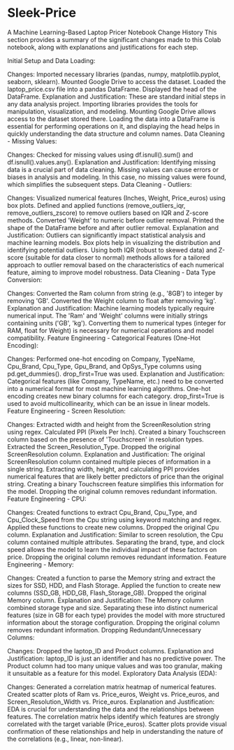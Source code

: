 # Sleek-Price
A Machine Learning-Based Laptop Pricer
Notebook Change History
This section provides a summary of the significant changes made to this Colab notebook, along with explanations and justifications for each step.

Initial Setup and Data Loading:

Changes: Imported necessary libraries (pandas, numpy, matplotlib.pyplot, seaborn, sklearn). Mounted Google Drive to access the dataset. Loaded the laptop_price.csv file into a pandas DataFrame. Displayed the head of the DataFrame.
Explanation and Justification: These are standard initial steps in any data analysis project. Importing libraries provides the tools for manipulation, visualization, and modeling. Mounting Google Drive allows access to the dataset stored there. Loading the data into a DataFrame is essential for performing operations on it, and displaying the head helps in quickly understanding the data structure and column names.
Data Cleaning - Missing Values:

Changes: Checked for missing values using df.isnull().sum() and df.isnull().values.any().
Explanation and Justification: Identifying missing data is a crucial part of data cleaning. Missing values can cause errors or biases in analysis and modeling. In this case, no missing values were found, which simplifies the subsequent steps.
Data Cleaning - Outliers:

Changes: Visualized numerical features (Inches, Weight, Price_euros) using box plots. Defined and applied functions (remove_outliers_iqr, remove_outliers_zscore) to remove outliers based on IQR and Z-score methods. Converted 'Weight' to numeric before outlier removal. Printed the shape of the DataFrame before and after outlier removal.
Explanation and Justification: Outliers can significantly impact statistical analysis and machine learning models. Box plots help in visualizing the distribution and identifying potential outliers. Using both IQR (robust to skewed data) and Z-score (suitable for data closer to normal) methods allows for a tailored approach to outlier removal based on the characteristics of each numerical feature, aiming to improve model robustness.
Data Cleaning - Data Type Conversion:

Changes: Converted the Ram column from string (e.g., '8GB') to integer by removing 'GB'. Converted the Weight column to float after removing 'kg'.
Explanation and Justification: Machine learning models typically require numerical input. The 'Ram' and 'Weight' columns were initially strings containing units ('GB', 'kg'). Converting them to numerical types (integer for RAM, float for Weight) is necessary for numerical operations and model compatibility.
Feature Engineering - Categorical Features (One-Hot Encoding):

Changes: Performed one-hot encoding on Company, TypeName, Cpu_Brand, Cpu_Type, Gpu_Brand, and OpSys_Type columns using pd.get_dummies(). drop_first=True was used.
Explanation and Justification: Categorical features (like Company, TypeName, etc.) need to be converted into a numerical format for most machine learning algorithms. One-hot encoding creates new binary columns for each category. drop_first=True is used to avoid multicollinearity, which can be an issue in linear models.
Feature Engineering - Screen Resolution:

Changes: Extracted width and height from the ScreenResolution string using regex. Calculated PPI (Pixels Per Inch). Created a binary Touchscreen column based on the presence of 'Touchscreen' in resolution types. Extracted the Screen_Resolution_Type. Dropped the original ScreenResolution column.
Explanation and Justification: The original ScreenResolution column contained multiple pieces of information in a single string. Extracting width, height, and calculating PPI provides numerical features that are likely better predictors of price than the original string. Creating a binary Touchscreen feature simplifies this information for the model. Dropping the original column removes redundant information.
Feature Engineering - CPU:

Changes: Created functions to extract Cpu_Brand, Cpu_Type, and Cpu_Clock_Speed from the Cpu string using keyword matching and regex. Applied these functions to create new columns. Dropped the original Cpu column.
Explanation and Justification: Similar to screen resolution, the Cpu column contained multiple attributes. Separating the brand, type, and clock speed allows the model to learn the individual impact of these factors on price. Dropping the original column removes redundant information.
Feature Engineering - Memory:

Changes: Created a function to parse the Memory string and extract the sizes for SSD, HDD, and Flash Storage. Applied the function to create new columns (SSD_GB, HDD_GB, Flash_Storage_GB). Dropped the original Memory column.
Explanation and Justification: The Memory column combined storage type and size. Separating these into distinct numerical features (size in GB for each type) provides the model with more structured information about the storage configuration. Dropping the original column removes redundant information.
Dropping Redundant/Unnecessary Columns:

Changes: Dropped the laptop_ID and Product columns.
Explanation and Justification: laptop_ID is just an identifier and has no predictive power. The Product column had too many unique values and was too granular, making it unsuitable as a feature for this model.
Exploratory Data Analysis (EDA):

Changes: Generated a correlation matrix heatmap of numerical features. Created scatter plots of Ram vs. Price_euros, Weight vs. Price_euros, and Screen_Resolution_Width vs. Price_euros.
Explanation and Justification: EDA is crucial for understanding the data and the relationships between features. The correlation matrix helps identify which features are strongly correlated with the target variable (Price_euros). Scatter plots provide visual confirmation of these relationships and help in understanding the nature of the correlations (e.g., linear, non-linear).
